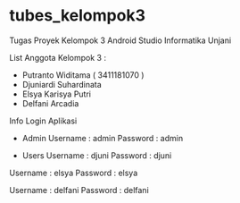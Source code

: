 # tubes_kelompok3
Tugas Proyek Kelompok 3 Android Studio Informatika Unjani

List Anggota Kelompok 3 :
- Putranto Widitama ( 3411181070 )
- Djuniardi Suhardinata 
- Elsya Karisya Putri 
- Delfani Arcadia

Info Login Aplikasi
- Admin 
Username : admin
Password : admin

- Users
Username : djuni
Password : djuni

Username : elsya
Password : elsya

Username : delfani
Password : delfani
